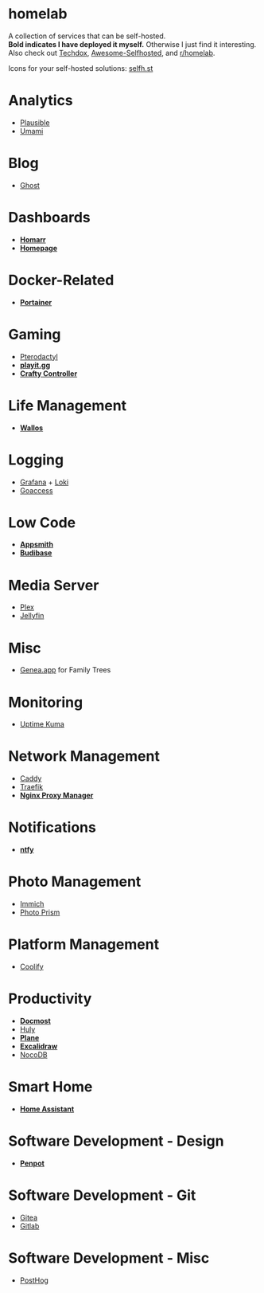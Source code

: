 # homelab
A collection of services that can be self-hosted.  
**Bold indicates I have deployed it myself.** Otherwise I just find it interesting.  
Also check out [Techdox](https://docs.techdox.nz/), [Awesome-Selfhosted](https://awesome-selfhosted.net/), and [r/homelab](https://www.reddit.com/r/homelab/).

Icons for your self-hosted solutions: [selfh.st](https://selfh.st/icons/)
# Analytics
- [Plausible](https://plausible.io/)
- [Umami](https://umami.is/)

# Blog
- [Ghost](https://ghost.org/)

# Dashboards
- [**Homarr**](https://homarr.dev/)
- [**Homepage**](https://gethomepage.dev/)

# Docker-Related
- [**Portainer**](https://www.portainer.io/)

# Gaming
- [Pterodactyl](https://pterodactyl.io/)
- [**playit.gg**](https://playit.gg/)
- [**Crafty Controller**](https://craftycontrol.com/)

# Life Management
- [**Wallos**](https://www.wallosapp.com/)

# Logging
- [Grafana](https://grafana.com/grafana/) + [Loki](https://grafana.com/oss/loki/)
- [Goaccess](https://goaccess.io/)

# Low Code 
- [**Appsmith**](https://www.appsmith.com/)
- [**Budibase**](https://budibase.com/)

# Media Server
- [Plex](https://www.plex.tv/)
- [Jellyfin](https://jellyfin.org/)

# Misc
- [Genea.app](https://www.genea.app/) for Family Trees

# Monitoring
- [Uptime Kuma](https://uptime.kuma.pet/)

# Network Management
- [Caddy](https://caddyserver.com/)
- [Traefik](https://traefik.io/traefik/)
- [**Nginx Proxy Manager**](https://nginxproxymanager.com/)

# Notifications
- [**ntfy**](https://ntfy.sh/)

# Photo Management
- [Immich](https://immich.app/)
- [Photo Prism](https://www.photoprism.app/)

# Platform Management
- [Coolify](https://coolify.io/)

# Productivity 
- [**Docmost**](https://docmost.com/)
- [Huly](https://huly.io/)
- [**Plane**](https://plane.so/)
- [**Excalidraw**](https://excalidraw.com/)
- [NocoDB](https://www.nocodb.com/)

# Smart Home
- [**Home Assistant**](https://www.home-assistant.io/)

# Software Development - Design
- [**Penpot**](https://penpot.app/)

# Software Development - Git
- [Gitea](https://about.gitea.com/products/gitea/)
- [Gitlab](https://about.gitlab.com/)

# Software Development - Misc
- [PostHog](https://posthog.com/)
